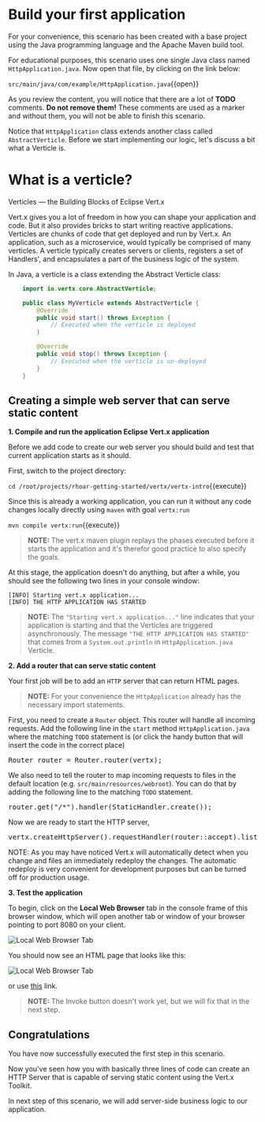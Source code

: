 # Build your first application

For your convenience, this scenario has been created with a base project using the Java programming language and the Apache Maven build tool.

For educational purposes, this scenario uses one single Java class named `HttpApplication.java`. Now open that file, by clicking on the link below:

``src/main/java/com/example/HttpApplication.java``{{open}}

As you review the content, you will notice that there are a lot of **TODO** comments. **Do not remove them!** These comments are used as a marker and without them, you will not be able to finish this scenario.

Notice that `HttpApplication` class extends another class called `AbstractVerticle`. Before we start implementing our logic, let's discuss a bit what a Verticle is.

# What is a verticle?
Verticles — the Building Blocks of Eclipse Vert.x

Vert.x gives you a lot of freedom in how you can shape your application and code. But it also provides bricks to start writing reactive applications. Verticles are chunks of code that get deployed and run by Vert.x. An application, such as a microservice, would typically be comprised of many verticles. A verticle typically creates servers or clients, registers a set of Handlers', and encapsulates a part of the business logic of the system.

In Java, a verticle is a class extending the Abstract Verticle class:

```java
    import io.vertx.core.AbstractVerticle;

    public class MyVerticle extends AbstractVerticle {
        @Override
        public void start() throws Exception {
            // Executed when the verticle is deployed
        }

        @Override
        public void stop() throws Exception {
            // Executed when the verticle is un-deployed
        }
    }
```

## Creating a simple web server that can serve static content

**1. Compile and run the application Eclipse Vert.x application**

Before we add code to create our web server you should build and test that current application starts as it should.

First, switch to the project directory:

`cd /root/projects/rhoar-getting-started/vertx/vertx-intro`{{execute}}

Since this is already a working application, you can run it without any code changes locally directly using `maven` with goal `vertx:run`

``mvn compile vertx:run``{{execute}}

>**NOTE:** The vert.x maven plugin replays the phases executed before it starts the application and it's therefor good practice to also specify the goals.  

At this stage, the application doesn't do anything, but after a while, you should see the following two lines in your console window:

```console
[INFO] Starting vert.x application...
[INFO] THE HTTP APPLICATION HAS STARTED
```
>**NOTE:** The `"Starting vert.x application..."` line indicates that your application is starting and that the Verticles are triggered asynchronously. The message `"THE HTTP APPLICATION HAS STARTED"` that comes from a `System.out.println` in `HttpApplication.java` Verticle.

**2. Add a router that can serve static content**

Your first job will be to add an `HTTP` server that can return HTML pages.

> **NOTE:** For your convenience the `HttpApplication` already has the necessary import statements.

First, you need to create a `Router` object. This router will handle all incoming requests. Add the following line in the `start` method `HttpApplication.java` where the matching `TODO` statement is (or click the handy button that will insert the code in the correct place)

<pre class="file" data-filename="src/main/java/com/example/HttpApplication.java" data-target="insert" data-marker="// TODO: Create a router object">Router router = Router.router(vertx);</pre>

We also need to tell the router to map incoming requests to files in the default location (e.g. `src/main/resources/webroot`). You can do that by adding the following line to the matching `TODO` statement.

<pre class="file" data-filename="src/main/java/com/example/HttpApplication.java" data-target="insert" data-marker="// TODO: Add a StaticHandler for accepting incoming requests">router.get("/*").handler(StaticHandler.create());</pre>

Now we are ready to start the HTTP server,
<pre class="file" data-filename="src/main/java/com/example/HttpApplication.java" data-target="insert" data-marker="// TODO: Create the HTTP server listening on port 8080">vertx.createHttpServer().requestHandler(router::accept).listen(8080);</pre>

NOTE: As you may have noticed Vert.x will automatically detect when you change and files an immediately redeploy the changes. The automatic redeploy is very convenient for development purposes but can be turned off for production usage.

**3. Test the application**

To begin, click on the **Local Web Browser** tab in the console frame of this browser window, which will open another tab or window of your browser pointing to port 8080 on your client.

![Local Web Browser Tab](/openshift/assets/middleware/rhoar-getting-started-vertx/web-browser-tab.png)

You should now see an HTML page that looks like this:

![Local Web Browser Tab](/openshift/assets/middleware/rhoar-getting-started-vertx/web-page.png)

or use [this](https://[[HOST_SUBDOMAIN]]-8080-[[KATACODA_HOST]].environments.katacoda.com/) link.

> **NOTE:** The Invoke button doesn't work yet, but we will fix that in the next step.

## Congratulations

You have now successfully executed the first step in this scenario.

Now you've seen how you with basically three lines of code can create an HTTP Server that is capable of serving static content using the Vert.x Toolkit.

In next step of this scenario, we will add server-side business logic to our application.
